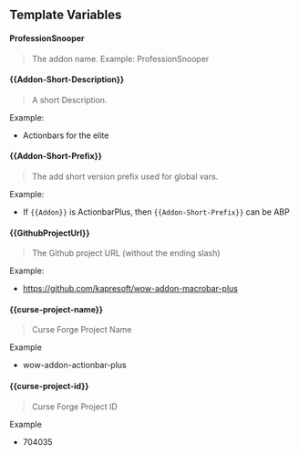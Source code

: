 ## Template Variables

#### ProfessionSnooper
>The addon name. Example:  ProfessionSnooper

#### {{Addon-Short-Description}}
>A short Description.

Example:
- Actionbars for the elite

#### {{Addon-Short-Prefix}}
>The add short version prefix used for global vars.

Example: 
- If `{{Addon}}` is ActionbarPlus, then `{{Addon-Short-Prefix}}` can be ABP

#### {{GithubProjectUrl}}
>The Github project URL (without the ending slash)
> 
Example:
- https://github.com/kapresoft/wow-addon-macrobar-plus

#### {{curse-project-name}}
> Curse Forge Project Name

Example
- wow-addon-actionbar-plus

#### {{curse-project-id}}
> Curse Forge Project ID
 
Example
- 704035